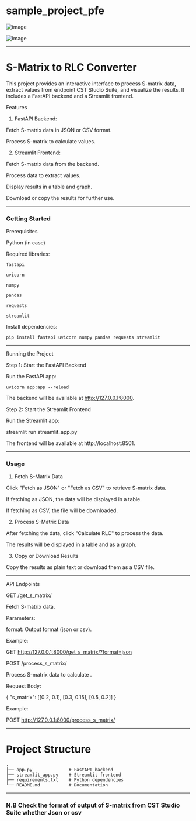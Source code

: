 # sample_project_pfe
![image](https://github.com/user-attachments/assets/2b76ab6e-700e-4657-a319-23013c335e74)

![image](https://github.com/user-attachments/assets/2840ab30-b269-4a1b-ac21-afc8bea04ff2)

---

 # S-Matrix to RLC Converter

This project provides an interactive interface to process S-matrix data, extract  values from endpoint CST Studio Suite, and visualize the results. It includes a FastAPI backend and a Streamlit frontend.

Features

1. FastAPI Backend:

Fetch S-matrix data in JSON or CSV format.

Process S-matrix to calculate  values.

2. Streamlit Frontend:

Fetch S-matrix data from the backend.

Process data to extract  values.

Display results in a table and graph.

Download or copy the results for further use.

---

### Getting Started

Prerequisites

Python (in case)

Required libraries:
```
fastapi

uvicorn

numpy

pandas

requests

streamlit

```

Install dependencies:
```
pip install fastapi uvicorn numpy pandas requests streamlit
```

---

Running the Project

Step 1: Start the FastAPI Backend

Run the FastAPI app:
```
uvicorn app:app --reload
```
The backend will be available at http://127.0.0.1:8000.

Step 2: Start the Streamlit Frontend

Run the Streamlit app:

streamlit run streamlit_app.py

The frontend will be available at http://localhost:8501.


---

### Usage

1. Fetch S-Matrix Data

Click "Fetch as JSON" or "Fetch as CSV" to retrieve S-matrix data.

If fetching as JSON, the data will be displayed in a table.

If fetching as CSV, the file will be downloaded.


2. Process S-Matrix Data

After fetching the data, click "Calculate RLC" to process the data.

The results will be displayed in a table and as a graph.


3. Copy or Download Results

Copy the results as plain text or download them as a CSV file.



---

API Endpoints

GET /get_s_matrix/

Fetch S-matrix data.

Parameters:

format: Output format (json or csv).


Example:

GET http://127.0.0.1:8000/get_s_matrix/?format=json

POST /process_s_matrix/

Process S-matrix data to calculate .

Request Body:

{
  "s_matrix": [[0.2, 0.1], [0.3, 0.15], [0.5, 0.2]]
}

Example:

POST http://127.0.0.1:8000/process_s_matrix/


---

# Project Structure
```
.
├── app.py              # FastAPI backend
├── streamlit_app.py    # Streamlit frontend
├── requirements.txt    # Python dependencies
└── README.md           # Documentation

```
---
### N.B Check the format of output of S-matrix from CST Studio Suite whether Json or csv 
